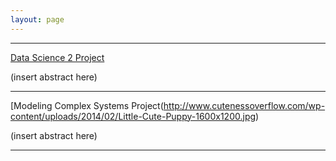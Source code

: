 ```yaml
---
layout: page
---
```

___
[Data Science 2 Project](http://www.cutenessoverflow.com/wp-content/uploads/2014/02/Little-Cute-Puppy-1600x1200.jpg)

(insert abstract here)
___
[Modeling Complex Systems Project(http://www.cutenessoverflow.com/wp-content/uploads/2014/02/Little-Cute-Puppy-1600x1200.jpg)

(insert abstract here)
___

